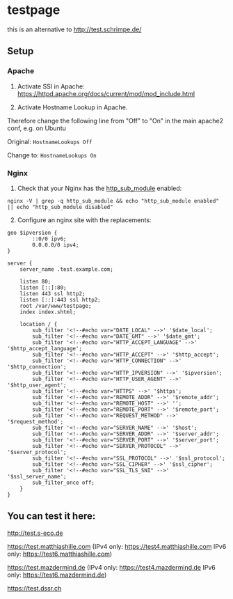 # testpage

this is an alternative to http://test.schrimpe.de/

## Setup

### Apache

1. Activate SSI in Apache: https://httpd.apache.org/docs/current/mod/mod_include.html


2. Activate Hostname Lookup in Apache.

Therefore change the following line from "Off" to "On" in the main apache2 conf, e.g. on Ubuntu

Original:
`HostnameLookups Off`

Change to:
`HostnameLookups On`

### Nginx

1. Check that your Nginx has the [http_sub_module](https://nginx.org/en/docs/http/ngx_http_sub_module.html) enabled:

```shell
nginx -V | grep -q http_sub_module && echo "http_sub_module enabled" || echo "http_sub_module disabled"
```

2. Configure an nginx site with the replacements:

```
geo $ipversion {
        ::0/0 ipv6;
        0.0.0.0/0 ipv4;
}

server {
    server_name .test.example.com;

    listen 80;
    listen [::]:80;
    listen 443 ssl http2;
    listen [::]:443 ssl http2;
    root /var/www/testpage;
    index index.shtml;

    location / {
        sub_filter '<!--#echo var="DATE_LOCAL" -->' '$date_local';
        sub_filter '<!--#echo var="DATE_GMT" -->' '$date_gmt';
        sub_filter '<!--#echo var="HTTP_ACCEPT_LANGUAGE" -->' '$http_accept_language';
        sub_filter '<!--#echo var="HTTP_ACCEPT" -->' '$http_accept';
        sub_filter '<!--#echo var="HTTP_CONNECTION" -->' '$http_connection';
        sub_filter '<!--#echo var="HTTP_IPVERSION" -->' '$ipversion';
        sub_filter '<!--#echo var="HTTP_USER_AGENT" -->' '$http_user_agent';
        sub_filter '<!--#echo var="HTTPS" -->' '$https';
        sub_filter '<!--#echo var="REMOTE_ADDR" -->' '$remote_addr';
        sub_filter '<!--#echo var="REMOTE_HOST" -->' '';
        sub_filter '<!--#echo var="REMOTE_PORT" -->' '$remote_port';
        sub_filter '<!--#echo var="REQUEST_METHOD" -->' '$request_method';
        sub_filter '<!--#echo var="SERVER_NAME" -->' '$host';
        sub_filter '<!--#echo var="SERVER_ADDR" -->' '$server_addr';
        sub_filter '<!--#echo var="SERVER_PORT" -->' '$server_port';
        sub_filter '<!--#echo var="SERVER_PROTOCOL" -->' '$server_protocol';
        sub_filter '<!--#echo var="SSL_PROTOCOL" -->' '$ssl_protocol';
        sub_filter '<!--#echo var="SSL_CIPHER" -->' '$ssl_cipher';
        sub_filter '<!--#echo var="SSL_TLS_SNI" -->' '$ssl_server_name';
        sub_filter_once off;
    }
}
```


## You can test it here:

http://test.s-eco.de

https://test.matthiashille.com 
(IPv4 only: https://test4.matthiashille.com IPv6 only: https://test6.matthiashille.com)

https://test.mazdermind.de 
(IPv4 only: https://test4.mazdermind.de IPv6 only: https://test6.mazdermind.de)

https://test.dssr.ch
